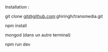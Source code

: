 Installation :

git clone git@github.com:ghiringh/transmedia.git

npm install

mongod (dans un autre terminal)

npm run dev
